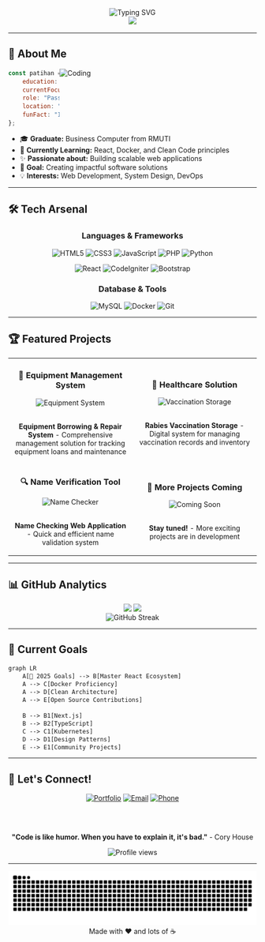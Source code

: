 <div align="center">
  <img src="https://readme-typing-svg.herokuapp.com?font=Fira+Code&size=32&duration=2800&pause=2000&color=A855F7&center=true&vCenter=true&width=940&lines=Hi%2C+I'm+Patihan+%F0%9F%91%A8%E2%80%8D%F0%9F%92%BB;Fullstack+Developer+%F0%9F%9A%80;Business+Computer+Graduate+%F0%9F%8E%93" alt="Typing SVG" />
</div>

<div align="center">
  <img src="https://media.giphy.com/media/M9gbBd9nbDrOTu1Mqx/giphy.gif" width="100"/>
</div>

---

## 🚀 About Me

<img align="right" alt="Coding" width="400" src="https://cdn.dribbble.com/users/1162077/screenshots/3848914/programmer.gif">

```javascript
const patihan = {
    education: "Business Computer Graduate (RMUTI)",
    currentFocus: ["React", "Docker", "Clean Code"],
    role: "Passionate Fullstack Developer",
    location: "Thailand",
    funFact: "I turn coffee into code ☕️"
};
```

- 🎓 **Graduate:** Business Computer from RMUTI
- 🌱 **Currently Learning:** React, Docker, and Clean Code principles
- ✨ **Passionate about:** Building scalable web applications
- 🎯 **Goal:** Creating impactful software solutions
- 💡 **Interests:** Web Development, System Design, DevOps

---

## 🛠️ Tech Arsenal

<div align="center">

### Languages & Frameworks
![HTML5](https://img.shields.io/badge/HTML5-E34F26?style=for-the-badge&logo=html5&logoColor=white)
![CSS3](https://img.shields.io/badge/CSS3-1572B6?style=for-the-badge&logo=css3&logoColor=white)
![JavaScript](https://img.shields.io/badge/JavaScript-F7DF1E?style=for-the-badge&logo=javascript&logoColor=black)
![PHP](https://img.shields.io/badge/PHP-777BB4?style=for-the-badge&logo=php&logoColor=white)
![Python](https://img.shields.io/badge/Python-3776AB?style=for-the-badge&logo=python&logoColor=white)

![React](https://img.shields.io/badge/React-20232A?style=for-the-badge&logo=react&logoColor=61DAFB)
![CodeIgniter](https://img.shields.io/badge/CodeIgniter-EF4223?style=for-the-badge&logo=codeigniter&logoColor=white)
![Bootstrap](https://img.shields.io/badge/Bootstrap-563D7C?style=for-the-badge&logo=bootstrap&logoColor=white)

### Database & Tools
![MySQL](https://img.shields.io/badge/MySQL-00000F?style=for-the-badge&logo=mysql&logoColor=white)
![Docker](https://img.shields.io/badge/Docker-2496ED?style=for-the-badge&logo=docker&logoColor=white)
![Git](https://img.shields.io/badge/Git-F05032?style=for-the-badge&logo=git&logoColor=white)

</div>

---

## 🏆 Featured Projects

<div align="center">
  <table>
    <tr>
      <td width="50%">
        <h3 align="center">🔧 Equipment Management System</h3>
        <div align="center">  
          <img src="https://via.placeholder.com/300x200/6366f1/ffffff?text=Equipment+System" width="400" alt="Equipment System"/>
          <br><br>
          <p><strong>Equipment Borrowing & Repair System</strong> - Comprehensive management solution for tracking equipment loans and maintenance</p>
        </div>
      </td>
      <td width="50%">
        <h3 align="center">💉 Healthcare Solution</h3>
        <div align="center">
          <img src="https://via.placeholder.com/300x200/10b981/ffffff?text=Vaccination+Storage" width="400" alt="Vaccination Storage"/>
          <br><br>
          <p><strong>Rabies Vaccination Storage</strong> - Digital system for managing vaccination records and inventory</p>
        </div>
      </td>
    </tr>
    <tr>
      <td width="50%">
        <h3 align="center">🔍 Name Verification Tool</h3>
        <div align="center">
          <img src="https://via.placeholder.com/300x200/f59e0b/ffffff?text=Name+Checker" width="400" alt="Name Checker"/>
          <br><br>
          <p><strong>Name Checking Web Application</strong> - Quick and efficient name validation system</p>
        </div>
      </td>
      <td width="50%">
        <h3 align="center">🚀 More Projects Coming</h3>
        <div align="center">
          <img src="https://via.placeholder.com/300x200/8b5cf6/ffffff?text=Coming+Soon" width="400" alt="Coming Soon"/>
          <br><br>
          <p><strong>Stay tuned!</strong> - More exciting projects are in development</p>
        </div>
      </td>
    </tr>
  </table>
</div>

---

## 📊 GitHub Analytics

<div align="center">
  <img height="180em" src="https://github-readme-stats.vercel.app/api?username=patihan23&show_icons=true&theme=tokyonight&include_all_commits=true&count_private=true"/>
  <img height="180em" src="https://github-readme-stats.vercel.app/api/top-langs/?username=patihan23&layout=compact&langs_count=8&theme=tokyonight"/>
</div>

<div align="center">
  <img src="http://github-readme-streak-stats.herokuapp.com?user=patihan23&theme=tokyonight&background=0D1117&border=61dafb&dates=ffffff" alt="GitHub Streak"/>
</div>

---

## 🎯 Current Goals

```mermaid
graph LR
    A[🎯 2025 Goals] --> B[Master React Ecosystem]
    A --> C[Docker Proficiency]
    A --> D[Clean Architecture]
    A --> E[Open Source Contributions]
    
    B --> B1[Next.js]
    B --> B2[TypeScript]
    C --> C1[Kubernetes]
    D --> D1[Design Patterns]
    E --> E1[Community Projects]
```

---

## 🌟 Let's Connect!

<div align="center">
  
  [![Portfolio](https://img.shields.io/badge/Portfolio-FF5722?style=for-the-badge&logo=google-chrome&logoColor=white)](https://www.patihan.space/)
  [![Email](https://img.shields.io/badge/Email-0078D4?style=for-the-badge&logo=microsoft-outlook&logoColor=white)](mailto:patihan.su@outlook.com)
  [![Phone](https://img.shields.io/badge/Phone-25D366?style=for-the-badge&logo=whatsapp&logoColor=white)](tel:082-339-2743)
  
  <br><br>
  
  **"Code is like humor. When you have to explain it, it's bad."** - Cory House
  
  <img src="https://komarev.com/ghpvc/?username=patihan23&color=blueviolet&style=flat-square&label=Profile+Views" alt="Profile views" />
  
</div>

---

<div align="center">
  <img src="https://raw.githubusercontent.com/platane/snk/output/github-contribution-grid-snake-dark.svg" alt="Snake animation" />
</div>

<div align="center">
  Made with ❤️ and lots of ☕️
</div>
